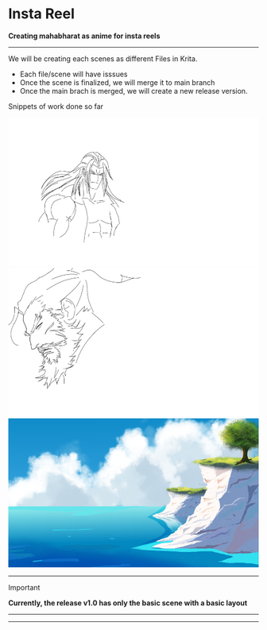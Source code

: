 # Insta Reel

**Creating mahabharat as anime for insta reels**

----
We will be creating each scenes as different Files in Krita.
- Each file/scene will have isssues
- Once the scene is finalized, we will merge it to main branch
- Once the main brach is merged, we will create a new release version.

Snippets of work done so far

<img src="https://github.com/sivaganesh123/Art/blob/Characters/Duryodhan.png" height=300 width=600/><img src ="https://github.com/sivaganesh123/Art/blob/Characters/shakuni.png" height=300 width=600 /> <img src="https://github.com/sivaganesh123/Art/blob/Scene1/template.png" height=300 width=600/>

---  
> [!Important]
> **Currently, the release v1.0 has only the basic scene with a basic layout**
---
----
      
